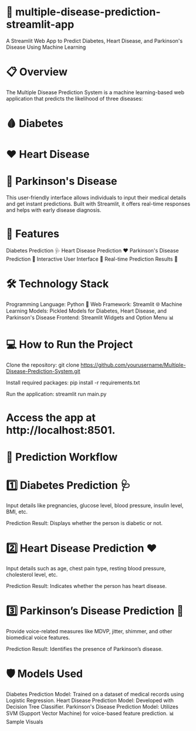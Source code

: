 # 🏥 multiple-disease-prediction-streamlit-app
A Streamlit Web App to Predict Diabetes, Heart Disease, and Parkinson's Disease Using Machine Learning

# 📋 Overview
The Multiple Disease Prediction System is a machine learning-based web application that predicts the likelihood of three diseases:
# 🩸 Diabetes
# ❤️ Heart Disease
# 🧠 Parkinson's Disease
This user-friendly interface allows individuals to input their medical details and get instant predictions. Built with Streamlit, it offers real-time responses and helps with early disease diagnosis.

# 🚀 Features
Diabetes Prediction 🩺
Heart Disease Prediction ❤️
Parkinson's Disease Prediction 🧠
Interactive User Interface 🎨
Real-time Prediction Results 🔮

# 🛠️ Technology Stack
Programming Language: Python 🐍
Web Framework: Streamlit 🌐
Machine Learning Models: Pickled Models for Diabetes, Heart Disease, and Parkinson's Disease
Frontend: Streamlit Widgets and Option Menu 📊
  
# 💻 How to Run the Project
Clone the repository:
git clone https://github.com/yourusername/Multiple-Disease-Prediction-System.git

Install required packages:
pip install -r requirements.txt

Run the application:
streamlit run main.py

# Access the app at http://localhost:8501.
# 🔮 Prediction Workflow
# 1️⃣ Diabetes Prediction 🩺
Input details like pregnancies, glucose level, blood pressure, insulin level, BMI, etc.

Prediction Result: Displays whether the person is diabetic or not.
# 2️⃣ Heart Disease Prediction ❤️
Input details such as age, chest pain type, resting blood pressure, cholesterol level, etc.

Prediction Result: Indicates whether the person has heart disease.
# 3️⃣ Parkinson’s Disease Prediction 🧠
Provide voice-related measures like MDVP, jitter, shimmer, and other biomedical voice features.

Prediction Result: Identifies the presence of Parkinson’s disease.
# 🛡️ Models Used
Diabetes Prediction Model: Trained on a dataset of medical records using Logistic Regression.
Heart Disease Prediction Model: Developed with Decision Tree Classifier.
Parkinson's Disease Prediction Model: Utilizes SVM (Support Vector Machine) for voice-based feature prediction.
📊 Sample Visuals
